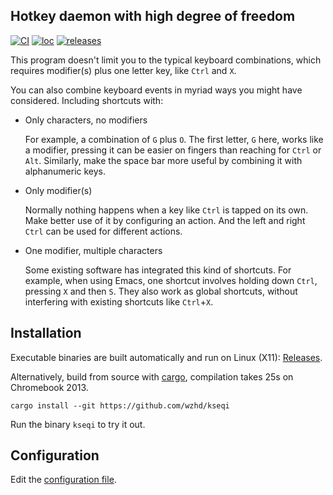## Hotkey daemon with high degree of freedom

[![CI](https://github.com/wzhd/kseqi/actions/workflows/bui.yml/badge.svg)](https://github.com/wzhd/kseqi/actions)
[![loc](https://img.shields.io/tokei/lines/github/wzhd/kseqi)](https://github.com/wzhd/kseqi/tree/main/src)
[![releases](https://img.shields.io/github/v/release/wzhd/kseqi.svg)](https://github.com/wzhd/kseqi/releases)

This program doesn't limit you to the
typical keyboard combinations, which requires
modifier(s) plus one letter key, like `Ctrl` and `X`.

You can also combine keyboard events in myriad ways you might have considered.
Including shortcuts with:

- Only characters, no modifiers

  For example, a combination of `G` plus `O`.
The first letter, `G` here, works like a modifier,
pressing it can be easier on fingers than reaching for `Ctrl` or `Alt`.
Similarly, make the space bar more useful
by combining it with alphanumeric keys.

- Only modifier(s)

  Normally nothing happens when a key like `Ctrl` is tapped on its own.
Make better use of it by configuring an action.
And the left and right `Ctrl` can be used for different actions.

- One modifier, multiple characters

  Some existing software has integrated this kind of shortcuts.
For example, when using Emacs, one shortcut involves holding down `Ctrl`, pressing `X` and then `S`.
They also work as global shortcuts,
without interfering with existing shortcuts like `Ctrl`+`X`.


## Installation

Executable binaries are built automatically
and run on Linux (X11):
[Releases](https://github.com/wzhd/kseqi/releases).

Alternatively, build from source with [cargo](https://rustup.rs/),
compilation takes 25s on Chromebook 2013.

```
cargo install --git https://github.com/wzhd/kseqi
```

Run the binary `kseqi` to try it out.

## Configuration

Edit the [configuration file](https://github.com/wzhd/kseqi/blob/main/configuration.md).
